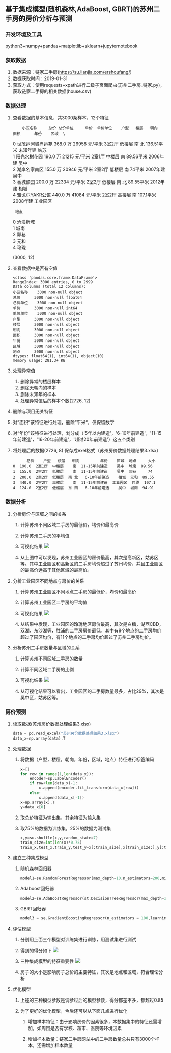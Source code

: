 ## 基于集成模型(随机森林,AdaBoost, GBRT)的苏州二手房的房价分析与预测

### 开发环境及工具

python3+numpy+pandas+matplotlib+sklearn+jupyternotebook

### 获取数据

1. 数据来源：链家二手房(https://su.lianjia.com/ershoufang/)
2. 数据获取时间：2019-01-31
3. 获取方式：使用requests+xpath进行二级子页面爬虫(苏州二手房_链家.py)，获取链家二手房的相关数据(house.csv)

### 数据处理

1. 查看数据的基本信息，共3000条样本，12个特征

           小区名称     总价 总价单位     单价  单价单位    户型   楼层   朝向        面积      年份    区域  \

      0   世茂运河城尚运苑  368.0    万  26958  元/平米  3室2厅  低楼层  南 北  136.51平米    未知年建    姑苏   
      1     阳光水榭花园  190.0    万  21215  元/平米  2室1厅  中楼层    南   89.56平米  2006年建    吴中   
      2     湖岸名家南区  155.0    万  20946  元/平米  2室2厅  低楼层    南      74平米  2007年建    吴中   
      3       香城颐园  200.0    万  22334  元/平米  2室2厅  低楼层  南 北   89.55平米  2012年建    相城   
      4  雅戈尔YAKR公馆  440.0    万  41084  元/平米  2室2厅  高楼层    南   107.1平米  2008年建  工业园区   
    
        地点  
      0  沧浪新城  
      1    城南  
      2    郭巷  
      3    元和  
      4    玲珑   

   (3000, 12)

2. 查看数据中是否有空值

   ```
   <class 'pandas.core.frame.DataFrame'>
   RangeIndex: 3000 entries, 0 to 2999
   Data columns (total 12 columns):
   小区名称    3000 non-null object
   总价      3000 non-null float64
   总价单位    3000 non-null object
   单价      3000 non-null int64
   单价单位    3000 non-null object
   户型      3000 non-null object
   楼层      3000 non-null object
   朝向      3000 non-null object
   面积      3000 non-null object
   年份      3000 non-null object
   区域      3000 non-null object
   地点      3000 non-null object
   dtypes: float64(1), int64(1), object(10)
   memory usage: 281.3+ KB
   ```

3. 处理异常值

   1. 删除异常的楼层样本
   2. 删除无朝向的样本
   3. 删除未知年的样本
   4. 处理异常值后的样本个数(2726, 12)

4. 删除与项目无关特征

5. 对”面积“该特征进行处理，删除”平米“，仅保留数字

6. 对“年份”该特征进行处理，划分成（'5年以内建造'，'6-10年前建造'，'11-15年前建造'，'16-20年前建造'，'超过20年前建造'）这五个类别

7. 将处理后的数据(2726, 8) 保存成exel格式（苏州房价数据处理结果3.xlsx）

   ```
         总价    户型   楼层   朝向         年份    区域  地点     大小
   0  190.0  2室1厅  中楼层    南  11-15年前建造    吴中  城南  89.56
   1  155.0  2室2厅  低楼层    南  11-15年前建造    吴中  郭巷     74
   2  200.0  2室2厅  低楼层  南 北   6-10年前建造    相城  元和  89.55
   3  440.0  2室2厅  高楼层    南  11-15年前建造  工业园区  玲珑  107.1
   4  124.0  2室2厅  低楼层  东 西   6-10年前建造    吴中  城南  94.91
   ```

### 数据分析

1. 分析房价与区域之间的关系
   1. 计算苏州不同区域二手房的最低价，均价和最高价
   2. 计算苏州二手房的平均值
   3. 可视化结果
   ![](https://github.com/silencesong/DataAnalysis/blob/master/%E8%8B%8F%E5%B7%9E%E4%BA%8C%E6%89%8B%E6%88%BF%E5%88%86%E6%9E%90/images/Region%26Unitprice.png)
   
   4. 从上图中可以发现，苏州工业园区的房价最高，其次是高新区，姑苏区等。其中工业园区和高新区的二手房均价超过了苏州均价，并且工业园区的最高价远高于其他区域的最高价。
2. 分析工业园区不同地点与房价的关系
   1. 计算苏州工业园区不同地点二手房的最低价，均价和最高价
   2. 计算苏州工业园区二手房的平均值
   3. 可视化结果
   ![](https://github.com/silencesong/DataAnalysis/blob/master/%E8%8B%8F%E5%B7%9E%E4%BA%8C%E6%89%8B%E6%88%BF%E5%88%86%E6%9E%90/images/DistrictPrice.png)
   
   4. 从结果中发现，工业园区的玲珑地区房价最高，其次是白糖，湖西CBD，双湖，东沙湖等，胜浦的二手房房价最低。其中有8个地点的二手房均价超过了园区均价，有11个地点的二手房均价超过了苏州二手房均价。
3. 分析苏州二手房数量与区域的关系
   1. 计算苏州不同区域二手房的数量
   2. 计算不同区域二手房的比例
   3. 可视化结果
   ![](https://github.com/silencesong/DataAnalysis/blob/master/%E8%8B%8F%E5%B7%9E%E4%BA%8C%E6%89%8B%E6%88%BF%E5%88%86%E6%9E%90/images/Region%26Num.png)
   
   4. 从可视化结果可以看出，工业园区的二手房数量最多，占比29%，其次是吴中区，姑苏区等。

### 房价预测

1. 读取数据(苏州房价数据处理结果3.xlsx)

   ```python
   data = pd.read_excel("苏州房价数据处理结果3.xlsx")
   data_x=np.array(data).T
   ```

2. 处理数据

   1. 将数据（户型，楼层，朝向，年份，区域，地点）特征进行标签编码

      ```python
      x=[]
      for row in range(1,len(data_x)):
          encoder=sp.LabelEncoder()
          if row<len(data_x)-1:
              x.append(encoder.fit_transform(data_x[row]))
          else:
              x.append(data_x[-1])
      x=np.array(x).T
      y=data_x[0]
      ```

   2. 取总价特征为输出集，其余特征为输入集

   3. 取75%的数据为训练集，25%的数据为测试集

      ```python
      x,y=su.shuffle(x,y,random_state=7)
      train_size=int(len(x)*0.75)
      train_x,test_x,train_y,test_y=x[:train_size],x[train_size:],y[:train_size],y[train_size:]
      ```

3. 建立三种集成模型

   1. 随机森林回归器

      ```python
      model1=se.RandomForestRegressor(max_depth=10,n_estimators=200,min_samples_split=2)
      ```

   2. Adaboost回归器

      ```python
      model2=se.AdaBoostRegressor(st.DecisionTreeRegressor(max_depth=10),n_estimators=400,random_state=7)
      ```

   3. GBRT回归器

      ```python
      model3 = se.GradientBoostingRegressor(n_estimators = 100,learning_rate=0.2)
      ```

4. 评估模型

   1. 分别用上面三个模型对训练集进行训练，用测试集进行测试
   2. 得到的得分如下
   ![](https://github.com/silencesong/DataAnalysis/blob/master/%E8%8B%8F%E5%B7%9E%E4%BA%8C%E6%89%8B%E6%88%BF%E5%88%86%E6%9E%90/images/score.jpg)
   
   3. 三种集成模型的特征重要性
   ![](https://github.com/silencesong/DataAnalysis/blob/master/%E8%8B%8F%E5%B7%9E%E4%BA%8C%E6%89%8B%E6%88%BF%E5%88%86%E6%9E%90/images/feature.png)
   
   4. 房子的大小是影响房子总价的主要特征，其次是地点和区域，符合理论分析

5. 优化模型

   1. 上述的三种模型参数是调参过后的模型参数，得分都差不多，都超过0.85

   2. 为了更好的优化模型，今后还可以从下面几点进行优化

      1. 增加样本特征：由于影响房价的因素很多，本数据集中的特征还需增加，如周围是否有学校、超市、医院等环境因素

      2. 增加样本数量：链家二手房网站中的二手房数量总共只有3000个样本，还需增加样本数量





